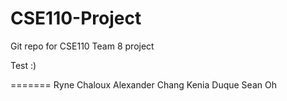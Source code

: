 CSE110-Project
==============

Git repo for CSE110 Team 8 project

Test :)



=======
Ryne Chaloux
Alexander Chang
Kenia Duque
Sean Oh
